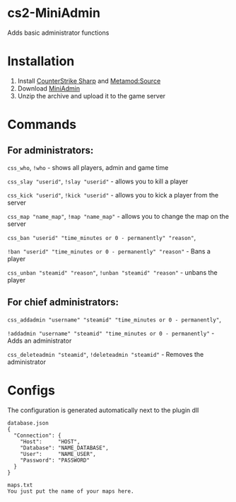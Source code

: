 # cs2-MiniAdmin
Adds basic administrator functions

# Installation
1. Install [CounterStrike Sharp](https://github.com/roflmuffin/CounterStrikeSharp) and [Metamod:Source](https://www.sourcemm.net/downloads.php/?branch=master)
3. Download [MiniAdmin](https://github.com/partiusfabaa/cs2-MiniAdmin/releases/tag/v1.0.0)
4. Unzip the archive and upload it to the game server

# Commands
## For administrators:
`css_who`, `!who` - shows all players, admin and game time

`css_slay "userid"`, `!slay "userid"` - allows you to kill a player

`css_kick "userid"`, `!kick "userid"` - allows you to kick a player from the server

`css_map "name_map"`, `!map "name_map"` - allows you to change the map on the server

`css_ban "userid" "time_minutes or 0 - permanently" "reason"`,

`!ban "userid" "time_minutes or 0 - permanently" "reason"` - Bans a player

`css_unban "steamid" "reason"`, `!unban "steamid" "reason"` - unbans the player

## For chief administrators:
`css_addadmin "username" "steamid" "time_minutes or 0 - permanently"`, 

`!addadmin "username" "steamid" "time_minutes or 0 - permanently"` - Adds an administrator

`css_deleteadmin "steamid"`, `!deleteadmin "steamid"` - Removes the administrator

# Configs
The configuration is generated automatically next to the plugin dll
```
database.json
{
  "Connection": {
    "Host": 	"HOST",
    "Database": "NAME_DATABASE",
    "User": 	"NAME_USER",
    "Password": "PASSWORD"
  }
}

maps.txt
You just put the name of your maps here.
```
